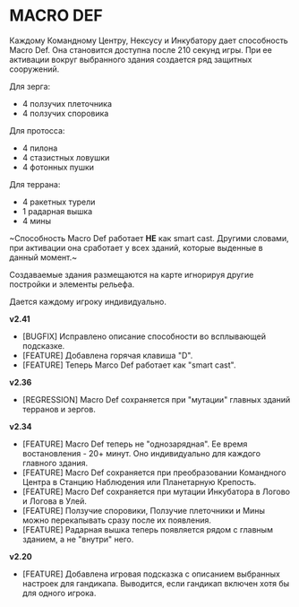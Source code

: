 # MACRO DEF

Каждому Командному Центру, Нексусу и Инкубатору дает способность Macro Def. Она становится доступна после 210 секунд игры. При ее активации вокруг выбранного здания создается ряд защитных сооружений. 

Для зерга:

* 4 ползучих плеточника
* 4 ползучих споровика

Для протосса:

* 4 пилона
* 4 стазистных ловушки
* 4 фотонных пушки

Для террана:

* 4 ракетных турели
* 1 радарная вышка
* 4 мины

~Способность Macro Def работает **НЕ** как smart cast. Другими словами, при активации она сработает у всех зданий, которые выденные в данный момент.~

Создаваемые здания размещаются на карте игнорируя другие постройки и элементы рельефа.

Дается каждому игроку индивидуально.

**v2.41**

* [BUGFIX] Исправлено описание способности во всплывающей подсказке.
* [FEATURE] Добавлена горячая клавиша "D".
* [FEATURE] Теперь Marco Def работает как "smart cast".

**v2.36**

* [REGRESSION] Macro Def сохраняется при "мутации" главных зданий терранов и зергов.

**v2.34**

* [FEATURE] Macro Def теперь не "однозарядная". Ее время востановления - 20+ минут. Оно индивидуально для каждого главного здания.
* [FEATURE] Macro Def сохраняется при преобразовании Командного Центра в Станцию Наблюдения или Планетарную Крепость.
* [FEATURE] Macro Def сохраняется при мутации Инкубатора в Логово и Логова в Улей.
* [FEATURE] Ползучие споровики, Ползучие плеточники и Мины можно перекапывать сразу после их появления.
* [FEATURE] Радарная вышка теперь появляется рядом с главным зданием, а не "внутри" него.

**v2.20**

* [FEATURE] Добавлена игровая подсказка с описанием выбранных настроек для гандикапа. Выводится, если гандикап включен хотя бы для одного игрока.
